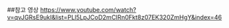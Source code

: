 ﻿##참고 영상 
https://www.youtube.com/watch?v=qvJGRsE9ukI&list=PLl5LpJCoD2mCIRn0Fkt8z07EK320ZmHgY&index=46
